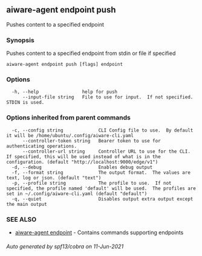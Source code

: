 ## aiware-agent endpoint push

Pushes content to a specified endpoint

### Synopsis

Pushes content to a specified endpoint from stdin or file if specified

```
aiware-agent endpoint push [flags] endpoint
```

### Options

```
  -h, --help                help for push
      --input-file string   File to use for input.  If not specified.  STDIN is used.
```

### Options inherited from parent commands

```
  -c, --config string             CLI Config file to use.  By default it will be /home/ubuntu/.config/aiware-cli.yaml
      --controller-token string   Bearer token to use for authenticating operations.
      --controller-url string     Controller URL to use for the CLI.  If specified, this will be used instead of what is in the configuration. (default "http://localhost:9000/edge/v1")
  -d, --debug                     Enables debug output
  -f, --format string             The output format.  The values are text, log or json. (default "text")
  -p, --profile string            The profile to use.  If not specified, the profile named 'default' will be used.  The profiles are set in ~/.config/aiware-cli.yaml (default "default")
  -q, --quiet                     Disables output extra output except the main output
```

### SEE ALSO

* [aiware-agent endpoint](/cli/aiware-agent_endpoint.md)	 - Contains commands supporting endpoints

###### Auto generated by spf13/cobra on 11-Jun-2021

